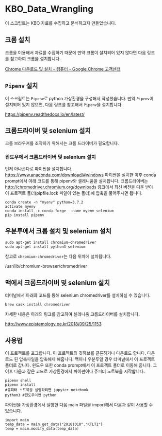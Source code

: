 # KBO_Data_Wrangling

이 스크립트는 KBO 자료를 수집하고 분석하고자 만들었습니다.

## 크롬 설치

크롬을 이용해서 자료를 수집하기 때문에 만약 크롬이 설치되어 있지 않다면 다음 링크를 참고하여 크롬을 설치합니다.

[Chrome 다운로드 및 설치 - 컴퓨터 - Google Chrome 고객센터](https://support.google.com/chrome/answer/95346?co=GENIE.Platform%3DDesktop&hl=ko)

## `Pipenv` 설치

이 스크립트는 `Pipenv`로 python 가상환경을 구성해서 작성했습니다. 만약 `Pipenv`이 설치되어 있지 않으면, 다음 링크를 참고해서 `Pipenv`을 설치합니다.

https://pipenv.readthedocs.io/en/latest/

## 크롬드라이버 및 selenium 설치

크롬 브라우져를 조작하기 위해서는 크롬 드라이버가 필요합니다.  

### 윈도우에서 크롬드라이버 및 selenium 설치

먼저 아나콘다로 파이썬을 설치합니다. https://www.anaconda.com/download/#windows
파이썬을 설치한 이후 conda prompt에서 아래 코드를 통해 pipenv와 셀레니움을 설치합니다.
크롬드라이버는 http://chromedriver.chromium.org/downloads 링크에서 최신 버전을 다운 받아
이 프로젝트 폴더(pipfile.lock 파일이 있는 폴더)에 압축을 풀어주시면 됩니다. 

```
conda create -n "myenv" python=3.7.2
activate myenv
conda install -c conda-forge --name myenv selenium 
pip install pipenv
```

## 우분투에서 크롬 설치 및 selenium 설치

```
sudo apt-get install chromium-chromedriver
sudo apt-get install python3-selenium
```

참고로 `chromium-chromedriver`는 다음 위치에 설치됩니다.

/usr/lib/chromium-browser/chromedriver

## 맥에서 크롬드라이버 및 selenium 설치 

터미널에서 아래의 코드를 통해 selenium chromedriver를 설치하실 수 있습니다. 

```
brew cask install chromedriver
```

자세한 내용은 아래의 링크를 참고하여 셀레니움 크롬드라이버를 설치합니다.

http://www.epistemology.pe.kr/2018/09/25/1153


## 사용법

이 프로젝트를 포그합니다. 이 프로젝트의 깃허브를 클론하거나 다운로드 합니다. 
다운로드 된 압축파일을 압축해제 해줍니다. 맥이나 우분투일 경우 터미널에서
이 프로젝트 폴더로 갑니다. 윈도우 또한 conda prompt에서 이 프로젝트 폴더로 이동해 줍니다.
그 이후 다음과 같은 코드로 가상환경에서 파이썬이나 쥬피터 노트북을 시작합니다.

```
pipenv shell
pipenv install
#쥬피터 노트북을 실행하려면 jupyter notebook
python3 #윈도우이면 python
```


파이썬을 가상환경에서 실행한 다음 main 파일을 import해서 다음과 같이 사용할 수 있습니다.

```
import main
temp_data = main.get_data("20181010","KTLT1")
temp = main.modify_data(temp_data) 
```

